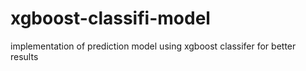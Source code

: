 # xgboost-classifi-model
implementation of prediction model using xgboost classifer for better results
